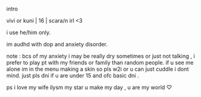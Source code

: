 intro 

vivi or kuni | 16 | scara/n irl <3

i use he/him only.

im audhd with dop and anxiety disorder. 

note : bcs of my anxiety i may be really dry sometimes or just not talking , i prefer to play pt with my friends or family than random people.
if u see me alone im in the menu making a skin so pls w2i or u can just cuddle i dont mind. just pls dni if u are under 15 and ofc basic dni .

ps i love my wife ilysm my star u make my day , u are my world ♡



